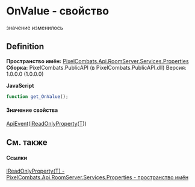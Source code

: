 # OnValue - свойство


значение изменилось



## Definition
**Пространство имён:** <a href="7a6d0ac1-2a42-0f0a-dc90-e72ae4f99370">PixelCombats.Api.RoomServer.Services.Properties</a>  
**Сборка:** PixelCombats.PublicAPI (в PixelCombats.PublicAPI.dll) Версия: 1.0.0.0 (1.0.0.0)

**JavaScript**
``` JavaScript
function get_OnValue();

```



#### Значение свойства
<a href="09cd41c4-e05d-d749-d641-73ffdf39afc5">ApiEvent</a>(<a href="7ba672a4-116d-bb7b-71fc-76f9b14b031c">IReadOnlyProperty</a>(<a href="7ba672a4-116d-bb7b-71fc-76f9b14b031c">T</a>))

## См. также


#### Ссылки
<a href="7ba672a4-116d-bb7b-71fc-76f9b14b031c">IReadOnlyProperty(T) - </a>  
<a href="7a6d0ac1-2a42-0f0a-dc90-e72ae4f99370">PixelCombats.Api.RoomServer.Services.Properties - пространство имён</a>  
